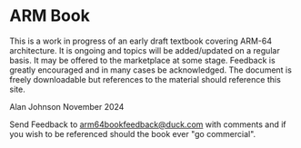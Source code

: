 # ARM Book
This is a work in progress of an early draft textbook covering ARM-64 architecture. It is ongoing and topics will be added/updated on a regular basis. It may be offered to the marketplace at some stage. Feedback is greatly encouraged and in many cases be acknowledged. The document is freely downloadable but references to the material should reference this site.

Alan Johnson November 2024

Send Feedback to arm64bookfeedback@duck.com with comments and if you wish to be referenced should the book ever "go commercial".
